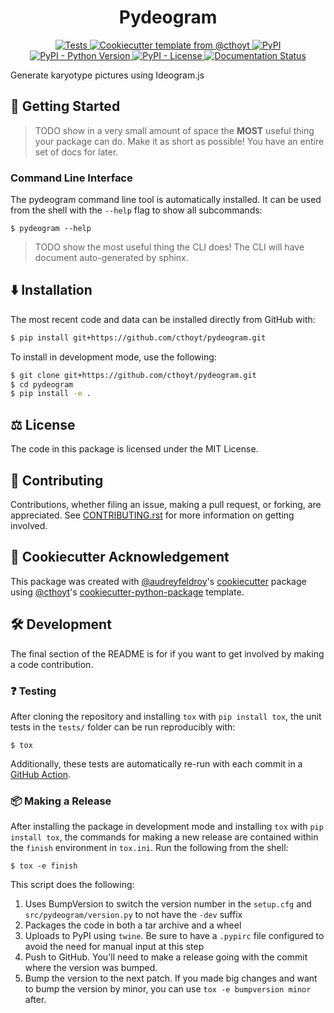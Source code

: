 <!--
<p align="center">
  <img src="docs/source/logo.png" height="150">
</p>
-->

<h1 align="center">
  Pydeogram
</h1>

<p align="center">
    <a href="https://github.com/cthoyt/pydeogram/actions?query=workflow%3ATests">
        <img alt="Tests" src="https://github.com/cthoyt/pydeogram/workflows/Tests/badge.svg" />
    </a>
    <a href="https://github.com/cthoyt/cookiecutter-python-package">
        <img alt="Cookiecutter template from @cthoyt" src="https://img.shields.io/badge/Cookiecutter-python--package-yellow" /> 
    </a>
    <a href="https://pypi.org/project/pydeogram">
        <img alt="PyPI" src="https://img.shields.io/pypi/v/pydeogram" />
    </a>
    <a href="https://pypi.org/project/pydeogram">
        <img alt="PyPI - Python Version" src="https://img.shields.io/pypi/pyversions/pydeogram" />
    </a>
    <a href="https://github.com/cthoyt/pydeogram/blob/main/LICENSE">
        <img alt="PyPI - License" src="https://img.shields.io/pypi/l/pydeogram" />
    </a>
    <a href='https://pydeogram.readthedocs.io/en/latest/?badge=latest'>
        <img src='https://readthedocs.org/projects/pydeogram/badge/?version=latest' alt='Documentation Status' />
    </a>
</p>

Generate karyotype pictures using Ideogram.js

## 💪 Getting Started

> TODO show in a very small amount of space the **MOST** useful thing your package can do.
Make it as short as possible! You have an entire set of docs for later.

### Command Line Interface

The pydeogram command line tool is automatically installed. It can
be used from the shell with the `--help` flag to show all subcommands:

```shell
$ pydeogram --help
```

> TODO show the most useful thing the CLI does! The CLI will have document auto-generated
by sphinx.

## ⬇️ Installation

<!-- Uncomment this section after your first ``tox -e finish``
The most recent release can be installed from
[PyPI](https://pypi.org/project/pydeogram/) with:

```bash
$ pip install pydeogram
```
-->

The most recent code and data can be installed directly from GitHub with:

```bash
$ pip install git+https://github.com/cthoyt/pydeogram.git
```

To install in development mode, use the following:

```bash
$ git clone git+https://github.com/cthoyt/pydeogram.git
$ cd pydeogram
$ pip install -e .
```

## ⚖️ License

The code in this package is licensed under the MIT License.

## 🙏 Contributing
Contributions, whether filing an issue, making a pull request, or forking, are appreciated. See
[CONTRIBUTING.rst](https://github.com/cthoyt/pydeogram/blob/master/CONTRIBUTING.rst) for more information on getting
involved.

## 🍪 Cookiecutter Acknowledgement

This package was created with [@audreyfeldroy](https://github.com/audreyfeldroy)'s
[cookiecutter](https://github.com/cookiecutter/cookiecutter) package using [@cthoyt](https://github.com/cthoyt)'s
[cookiecutter-python-package](https://github.com/cthoyt/cookiecutter-python-package) template.

## 🛠️ Development

The final section of the README is for if you want to get involved by making a code contribution.

### ❓ Testing

After cloning the repository and installing `tox` with `pip install tox`, the unit tests in the `tests/` folder can be
run reproducibly with:

```shell
$ tox
```

Additionally, these tests are automatically re-run with each commit in a [GitHub Action](https://github.com/cthoyt/pydeogram/actions?query=workflow%3ATests).

### 📦 Making a Release

After installing the package in development mode and installing
`tox` with `pip install tox`, the commands for making a new release are contained within the `finish` environment
in `tox.ini`. Run the following from the shell:

```shell
$ tox -e finish
```

This script does the following:

1. Uses BumpVersion to switch the version number in the `setup.cfg` and
   `src/pydeogram/version.py` to not have the `-dev` suffix
2. Packages the code in both a tar archive and a wheel
3. Uploads to PyPI using `twine`. Be sure to have a `.pypirc` file configured to avoid the need for manual input at this
   step
4. Push to GitHub. You'll need to make a release going with the commit where the version was bumped.
5. Bump the version to the next patch. If you made big changes and want to bump the version by minor, you can
   use `tox -e bumpversion minor` after.
